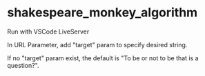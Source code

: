 # shakespeare_monkey_algorithm

Run with VSCode LiveServer

In URL Parameter, add "target" param to specify desired string.

If no "target" param exist, the default is "To be or not to be that is a question?".
